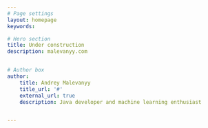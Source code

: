 ```yaml
---
# Page settings
layout: homepage
keywords:

# Hero section
title: Under construction
description: malevanyy.com


# Author box
author:
    title: Andrey Malevanyy
    title_url: '#'
    external_url: true
    description: Java developer and machine learning enthusiast


---
```

